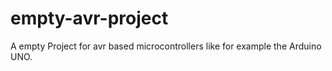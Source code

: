# empty-avr-project
A empty Project for avr based microcontrollers like for example the Arduino UNO.
